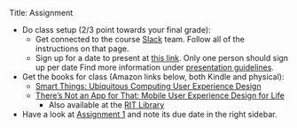 Title: Assignment

- Do class setup (2/3 point towards your final grade):
	- Get connected to the course [Slack](using_slack.html) team. Follow
		all of the instructions on that page.
	- Sign up for a date to present at [this
		link](https://docs.google.com/spreadsheets/d/18SqYTKEvWIiMPIWGV6NExv7hK7ea0JAcAWVMYTxf_Io/edit?usp=sharing).
		Only one person should sign up per date Find more information
		under [presentation guidelines](presentation_guidelines.html).
- Get the books for class (Amazon links below, both Kindle and physical):
	-	[Smart Things: Ubiquitous Computing User Experience Design](http://amzn.com/0123748992)
	-	[There’s Not an App for That: Mobile User Experience Design for Life](http://amzn.com/0124166911)
		- Also available at the [RIT Library](http://rit.summon.serialssolutions.com/?q=smart%20things%20user%20experience&SID=libhs#!/search?ho=t&fvf=ContentType,Book%20Review,t&l=en&q=smart%20things%20user%20experience&SID=libhs)
- Have a look at [Assignment 1](assignment1.html) and note its due date in the right sidebar.

